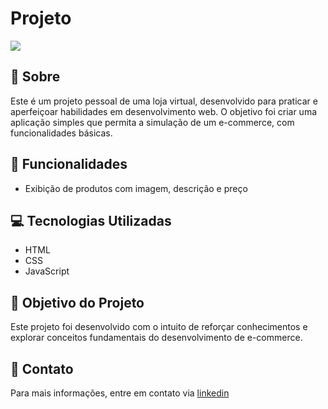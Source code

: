 # Projeto

<img src="img/design-loja.gif">

## 🛒 Sobre
Este é um projeto pessoal de uma loja virtual, desenvolvido para praticar e aperfeiçoar habilidades em desenvolvimento web. O objetivo foi criar uma aplicação simples que permita a simulação de um e-commerce, com funcionalidades básicas.

## 📌 Funcionalidades
- Exibição de produtos com imagem, descrição e preço

## 💻 Tecnologias Utilizadas
- HTML 
- CSS 
- JavaScript

## 🎯 Objetivo do Projeto
Este projeto foi desenvolvido com o intuito de reforçar conhecimentos e explorar conceitos fundamentais do desenvolvimento de e-commerce.

## 🔗 Contato

Para mais informações, entre em contato via [linkedin](https://www.linkedin.com/in/daniel-alves-9872392a7/) 